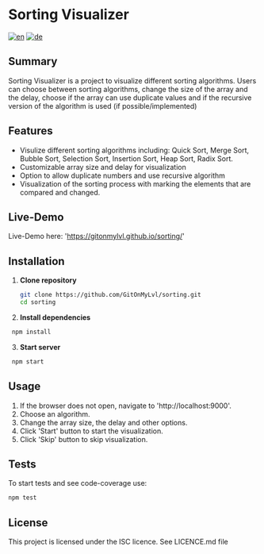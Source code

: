 # Sorting Visualizer

[![en](https://img.shields.io/badge/lang-en-red.svg)](https://github.com/GitOnMyLvl/sorting/blob/main/README.md)
[![de](https://img.shields.io/badge/lang-de-yellow.svg)](https://github.com/GitOnMyLvl/sorting/blob/main/README_DE.md)

## Summary
Sorting Visualizer is a project to visualize different sorting algorithms. Users can choose between sorting algorithms, change the size of the array and the delay, choose if the array can use duplicate values and if the recursive version of the algorithm is used (if possible/implemented)

## Features
- Visulize different sorting algorithms including: Quick Sort, Merge Sort, Bubble Sort, Selection Sort, Insertion Sort, Heap Sort, Radix Sort.
- Customizable array size and delay for visualization
- Option to allow duplicate numbers and use recursive algorithm
- Visualization of the sorting process with marking the elements that are compared and changed.

## Live-Demo
Live-Demo here:
'https://gitonmylvl.github.io/sorting/'

## Installation

1. **Clone repository**
   ```bash
   git clone https://github.com/GitOnMyLvl/sorting.git
   cd sorting
   ```
2. **Install dependencies**
  ```bash
   npm install
   ```
3. **Start server**
  ```bash
   npm start
   ```

## Usage

1. If the browser does not open, navigate to 'http://localhost:9000'.
2. Choose an algorithm.
3. Change the array size, the delay and other options.
4. Click 'Start' button to start the visualization.
5. Click 'Skip' button to skip visualization.

## Tests
To start tests and see code-coverage use:
```bash
npm test
```

## License
This project is licensed under the ISC licence. See LICENCE.md file



